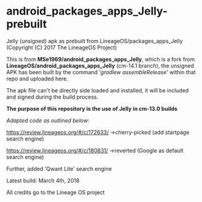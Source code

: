 # android_packages_apps_Jelly-prebuilt
Jelly (unsigned) apk as prebuilt from LineageOS/packages_apps_Jelly (Copyright (C) 2017 The LineageOS Project)

This is from **MSe1969/android_packages_apps_Jelly**, which is a fork from **LineageOS/android_packages_apps_Jelly** 
(cm-14.1 branch), the unsigned APK has been built by the command *'gradlew assembleRelease'* within that repo
and uploaded here. 

The apk file can't be directly side loaded and installed, it will be included 
and signed during the build process. 

**The purpose of this repository is the use of Jelly in cm-13.0 builds**

_Adapted code as outlined below:_

https://review.lineageos.org/#/c/172633/ ->cherry-picked (add startpage search engine)

https://review.lineageos.org/#/c/180831/ ->reverted (Google as default search engine)

Further, added 'Qwant Lite' search engine

Latest build: March 4th, 2018

All credits go to the Lineage OS project 
